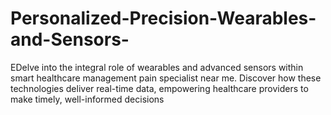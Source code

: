 # Personalized-Precision-Wearables-and-Sensors-
EDelve into the integral role of wearables and advanced sensors within smart healthcare  management pain specialist near me. Discover how these technologies deliver real-time data, empowering healthcare providers to make timely, well-informed decisions
